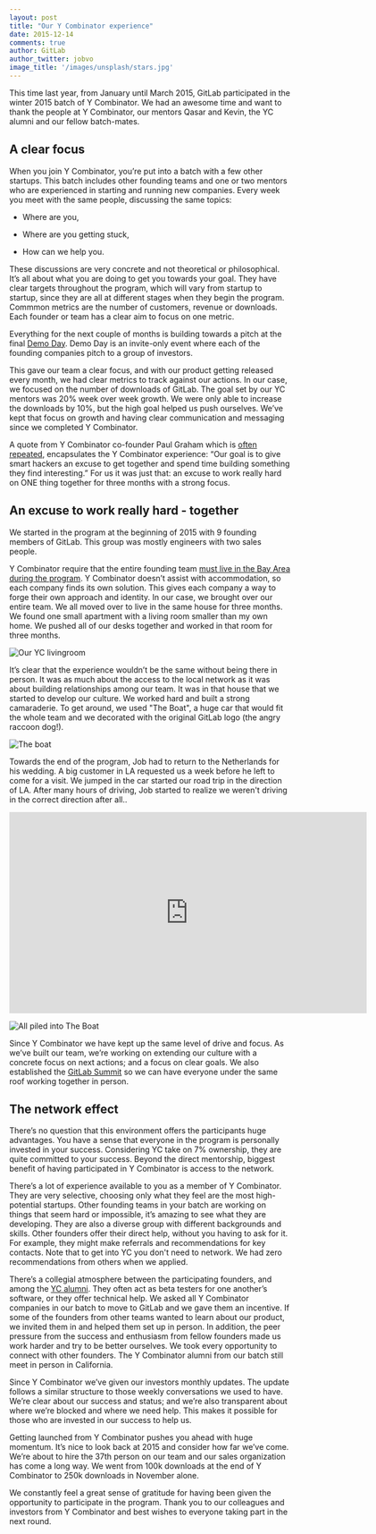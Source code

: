 ```yaml
---
layout: post
title: "Our Y Combinator experience"
date: 2015-12-14
comments: true
author: GitLab
author_twitter: jobvo
image_title: '/images/unsplash/stars.jpg'
---
```


This time last year, from January until March 2015, GitLab participated in the winter 2015 batch of Y Combinator. We had an awesome time and want to thank the people at Y Combinator, our mentors Qasar and Kevin,
the YC alumni and our fellow batch-mates.

<!-- more -->

## A clear focus

When you join Y Combinator, you’re put into a batch with a few other startups. This batch includes other founding teams and one or two mentors who are experienced in starting and running new companies. Every week you meet with the same people, discussing the same topics:

- Where are you,

- Where are you getting stuck,

- How can we help you.

These discussions are very concrete and not theoretical or philosophical. It’s all about what you are doing to get you towards your goal.
They have clear targets throughout the program, which will vary from startup to startup,
since they are all at different stages when they begin the program.
Commmon metrics are the number of customers, revenue or downloads.
Each founder or team has a clear aim to focus on one metric.

Everything for the next couple of months is building towards a pitch at the final [Demo Day](https://www.ycombinator.com/demoday/).
Demo Day is an invite-only event where each of the founding companies pitch to a group of investors.

This gave our team a clear focus, and with our product getting released every month,
we had clear metrics to track against our actions.
In our case, we focused on the number of downloads of GitLab.
The goal set by our YC mentors was 20% week over week growth. We were
only able to increase the downloads by 10%, but the high goal helped us
push ourselves.
We’ve kept that focus on growth and having clear communication
and messaging since we completed Y Combinator.

A quote from Y Combinator co-founder Paul Graham which is
[often repeated](http://blog.ycombinator.com/yc-hacks-august-2-3-2014),
encapsulates the Y Combinator experience: “Our goal is to give smart hackers
an excuse to get together and spend time building something they find
interesting.” For us it was just that: an excuse to work really hard on
ONE thing together for three months with a strong focus.

## An excuse to work really hard - together

We started in the program at the beginning of 2015 with 9 founding members of GitLab. This group was mostly engineers with two sales people.

Y Combinator require that the entire founding team [must live in the Bay Area during the program](https://www.ycombinator.com/faq/#p3).
Y Combinator doesn’t assist with accommodation, so each company finds its own solution.
This gives each company a way to forge their own approach and identity.
In our case, we brought over our entire team.
We all moved over to live in the same house for three months.
We found one small apartment with a living room smaller than my own home.
We pushed all of our desks together and worked in that room for three months.

![Our YC livingroom](/images/yc-livingroom.png)

It’s clear that the experience wouldn’t be the same without being there in person.
It was as much about the access to the local network as it was about building
relationships among our team. It was in that house that we started to develop
our culture. We worked hard and built a strong camaraderie.
To get around, we used "The Boat", a huge car that would fit the whole team
and we decorated with the original GitLab logo (the angry raccoon dog!).

![The boat](/images/team/boat.jpg)

Towards the end of the program, Job had to return to the Netherlands for his
wedding. A big customer in LA requested us a week before he left to come for
a visit. We jumped in the car started our road trip in the direction of LA.
After many hours of driving, Job started to realize we weren't driving in
the correct direction after all..

<iframe width="640" height="360" src="https://www.youtube.com/embed/4TnKmrpiSgQ" frameborder="0" allowfullscreen></iframe>

![All piled into The Boat](/images/yc-the-boat.png)

Since Y Combinator we have kept up the same level of drive and focus.
As we’ve built our team, we’re working on extending our culture with a concrete focus on next actions; and a focus on clear goals.
We also established the [GitLab Summit](https://about.gitlab.com/2015/11/30/gitlab-summit-2015/)
so we can have everyone under the same roof working together in person.  

## The network effect

There’s no question that this environment offers the participants huge
advantages. You have a sense that everyone in the program is personally
invested in your success. Considering YC take on 7% ownership, they are quite
committed to your success. Beyond the direct mentorship, biggest benefit of
having participated in Y Combinator is access to the network.

There’s a lot of experience available to you as a member of Y Combinator. They are very selective, choosing only what they feel are the most high-potential startups. Other founding teams in your batch are working on things that seem hard or impossible, it’s amazing to see what they are developing. They are also a diverse group with different backgrounds and skills. Other founders offer their direct help, without you having to ask for it. For example, they might make referrals and recommendations for key contacts.
Note that to get into YC you don't need to network. We had zero recommendations
from others when we applied.

There’s a collegial atmosphere between the participating founders, and among the [YC alumni](https://www.ycombinator.com/atyc/#alumni). They often act as beta
testers for one another’s software, or they offer technical help. We asked all
Y Combinator companies in our batch to move to GitLab and we gave them an
incentive. If some of the founders from other teams wanted to learn about our
product, we invited them in and helped them set up in person.
In addition, the peer pressure from the success and enthusiasm from fellow
founders made us work harder and try to be better ourselves.
We took every opportunity to connect with other founders. The Y Combinator
alumni from our batch still meet in person in California.

Since Y Combinator we’ve given our investors monthly updates. The update follows a similar structure to those weekly conversations we used to have. We’re clear about our success and status; and we’re also transparent about where we’re blocked and where we need help. This makes it possible for those who are invested in our success to help us.

Getting launched from Y Combinator pushes you ahead with huge momentum. It’s nice to look back at 2015 and consider how far we’ve come. We’re about to hire the 37th person on our team and our sales organization has come a long way. We went from 100k downloads at the end of Y Combinator to 250k downloads in November alone.

We constantly feel a great sense of gratitude for having been given the opportunity to participate in the program. Thank you to our colleagues and investors from Y Combinator and best wishes to everyone taking part in the next round.

